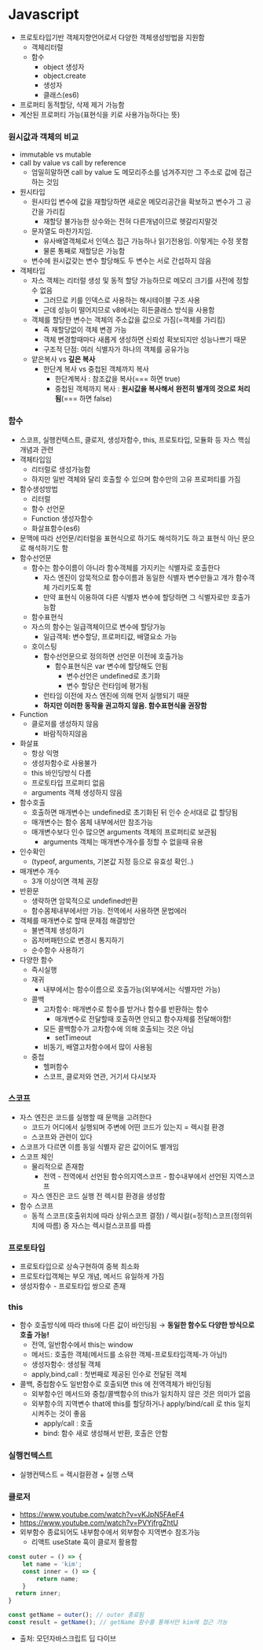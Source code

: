 # Javascript

- 프로토타입기반 객체지향언어로서 다양한 객체생성방법을 지원함
    - 객체리터럴
    - 함수
        - object 생성자
        - object.create
        - 생성자
        - 클래스(es6)
- 프로퍼티 동적할당, 삭제 제거 가능함
- 계산된 프로퍼티 가능(표현식을 키로 사용가능하다는 뜻)

### 원시값과 객체의 비교

- immutable vs mutable
- call by value vs call by reference
    - 엄밀히말하면 call by value 도 메모리주소를 넘겨주지만 그 주소로 값에 접근하는 것임
- 원시타입
    - 원시타입 변수에 값을 재할당하면 새로운 메모리공간을 확보하고 변수가 그 공간을 가리킴
        - 재할당 불가능한 상수와는 전혀 다른개념이므로 헷갈리지말것
    - 문자열도 마찬가지임.
        - 유사배열객체로서 인덱스 접근 가능하나 읽기전용임. 이렇게는 수정 못함
        - 물론 통째로 재할당은 가능함
    - 변수에 원시값갖는 변수 할당해도 두 변수는 서로 간섭하지 않음
- 객체타입
    - 자스 객체는 리터럴 생성 및 동적 할당 가능하므로 메모리 크기를 사전에 정할 수 없음
        - 그러므로 키를 인덱스로 사용하는 해시테이블 구조 사용
        - 근데 성능이 떨어지므로 v8에서는 히든클래스 방식을 사용함
    - 객체를 할당한 변수는 객체의 주소값을 값으로 가짐(=객체를 가리킴)
        - 즉 재할당없이 객체 변경 가능
        - 객체 변경할때마다 새롭게 생성하면 신뢰성 확보되지만 성능나쁘기 때문
        - 구조적 단점: 여러 식별자가 하나의 객체를 공유가능
    - 얕은복사 vs **깊은 복사**
        - 한단계 복사 vs 중첩된 객체까지 복사
            - 한단계복사 : 참조값을 복사(=== 하면 true)
            - 중첩된 객체까지 복사 : **원시값을 복사해서** **완전히 별개의 것으로 처리됨**(=== 하면 false)

### 함수

- 스코프, 실행컨텍스트, 클로저, 생성자함수, this, 프로토타입, 모듈화 등 자스 핵심개념과 관련
- 객체타입임
    - 리터럴로 생성가능함
    - 하지만 일반 객체와 달리 호출할 수 있으며 함수만의 고유 프로퍼티를 가짐
- 함수생성방법
    - 리터럴
    - 함수 선언문
    - Function 생성자함수
    - 화살표함수(es6)
- 문맥에 따라 선언문/리터럴을 표현식으로 하기도 해석하기도 하고 표현식 아닌 문으로 해석하기도 함
- 함수선언문
    - 함수는 함수이름이 아니라 함수객체를 가지키는 식별자로 호출한다
        - 자스 엔진이 암묵적으로 함수이름과 동일한 식별자 변수만들고 걔가 함수객체 가리키도록 함
        - 만약 표현식 이용하여 다른 식별자 변수에 할당하면 그 식별자로만 호출가능함
    - 함수표현식
    - 자스의 함수는 일급객체이므로 변수에 할당가능
        - 일급객체: 변수할당, 프로퍼티값, 배열요소 가능
    - 호이스팅
        - 함수선언문으로 정의하면 선언문 이전에 호출가능
            - 함수표현식은 var 변수에 할당해도 안됨
                - 변수선언은 undefined로 초기화
                - 변수 할당은 런타임에 평가됨
        - 런타임 이전에 자스 엔진에 의해 먼저 실행되기 때문
        - **하지만 이러한 동작을 권고하지 않음. 함수표현식을 권장함**
- Function
    - 클로저를 생성하지 않음
        - 바람직하지않음
- 화살표
    - 항상 익명
    - 생성자함수로 사용불가
    - this 바인딩방식 다름
    - 프로토타입 프로퍼티 없음
    - arguments 객체 생성하지 않음
- 함수호출
    - 호출하면 매개변수는 undefined로 초기화된 뒤 인수 순서대로 값 할당됨
    - 매개변수는 함수 몸체 내부에서만 참조가능
    - 매개변수보다 인수 많으면 arguments 객체의 프로퍼티로 보관됨
        - arguments 객체는 매개변수개수를 정할 수 없을때 유용
- 인수확인
    - (typeof, arguments, 기본값 지정 등으로 유효성 확인..)
- 매개변수 개수
    - 3개 이상이면 객체 권장
- 반환문
    - 생략하면 암묵적으로 undefined반환
    - 함수몸체내부에서만 가능. 전역에서 사용하면 문법에러
- 객체를 매개변수로 할때 문제점 해결방안
    - 불변객체 생성하기
    - 옵저버패턴으로 변경시 통지하기
    - 순수함수 사용하기
- 다양한 함수
    - 즉시실행
    - 재귀
        - 내부에서는 함수이름으로 호출가능(외부에서는 식별자만 가능)
    - 콜백
        - 고차함수: 매개변수로 함수를 받거나 함수를 반환하는 함수
            - 매개변수로 전달할때 호출하면 안되고 함수자체를 전달해야함!
        - 모든 콜백함수가 고차함수에 의해 호출되는 것은 아님
            - setTimeout
        - 비동기, 배열고차함수에서 많이 사용됨
    - 중첩
        - 헬퍼함수
        - 스코프, 클로저와 연관, 거기서 다시보자

### 스코프

- 자스 엔진은 코드를 실행할 때 문맥을 고려한다
    - 코드가 어디에서 실행되며 주변에 어떤 코드가 있는지 = 렉시컬 환경
    - 스코프와 관련이 있다
- 스코프가 다르면 이름 동일 식별자 같은 값이어도 별개임
- 스코프 체인
    - 물리적으로 존재함
        - 전역 - 전역에서 선언된 함수의지역스코프 - 함수내부에서 선언된 지역스코프
    - 자스 엔진은 코드 실행 전 렉시컬 환경을 생성함
- 함수 스코프
    - 동적 스코프(호출위치에 따라 상위스코프 결정) / 렉시컬(=정적)스코프(정의위치에 따름) 중 자스는 렉시컬스코프를 따름

### 프로토타입

- 프로토타입으로 상속구현하여 중복 최소화
- 프로토타입객체는 부모 개념, 메서드 유일하게 가짐
- 생성자함수 - 프로토타입 쌍으로 존재

### this

- 함수 호출방식에 따라 this에 다른 값이 바인딩됨 → **동일한 함수도 다양한 방식으로 호출 가능!**
    - 전역, 일반함수에서 this는 window
    - 메서드: 호출한 객체(메서드를 소유한 객체-프로토타입객체-가 아님!)
    - 생성자함수: 생성될 객체
    - apply,bind,call : 첫번째로 제공된 인수로 전달된 객체
- 콜백, 중첩함수도 일반함수로 호출되면 this 에 전역객체가 바인딩됨
    - 외부함수인 메서드와 중첩/콜백함수의 this가 일치하지 않은 것은 의미가 없음
    - 외부함수의 지역변수 that에 this를 할당하거나 apply/bind/call 로 this 일치시켜주는 것이 좋음
        - apply/call : 호출
        - bind: 함수 새로 생성해서 반환, 호출은 안함

### 실행컨텍스트

- 실행컨텍스트 = 렉시컬환경 + 실행 스택

### 클로저

- https://www.youtube.com/watch?v=vKJpN5FAeF4
- https://www.youtube.com/watch?v=PVYjfrgZhtU
- 외부함수 종료되어도 내부함수에서 외부함수 지역변수 참조가능
    - 리액트 useState 훅이 클로저 활용함

```jsx
const outer = () => {
	let name = 'kim';
	const inner = () => {
		return name;
	}
  return inner;
}

const getName = outer(); // outer 종료됨
const result = getName(); // getName 함수를 통해서만 kim에 접근 가능
```

- 출처: 모던자바스크립트 딥 다이브
